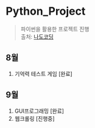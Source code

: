 # Python_Project
> 파이썬을 활용한 프로젝트 진행 \
> 출처: [나도코딩](https://www.youtube.com/channel/UC7iAOLiALt2rtMVAWWl4pnw)

## 8월
 1. 기억력 테스트 게임 [완료]
## 9월
 1. GUI프로그래밍 [완료]
 1. 웹크롤링 [진행중]
